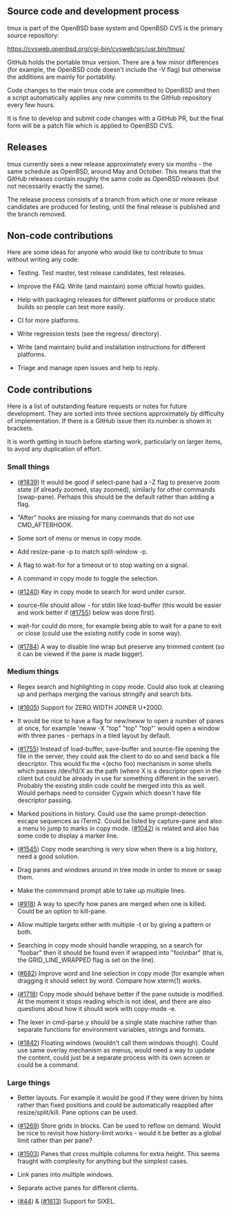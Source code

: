 ## Source code and development process

tmux is part of the OpenBSD base system and OpenBSD CVS is the primary source
repository:

https://cvsweb.openbsd.org/cgi-bin/cvsweb/src/usr.bin/tmux/

GitHub holds the portable tmux version. There are a few minor differences (for
example, the OpenBSD code doesn't include the -V flag) but otherwise the
additions are mainly for portability.

Code changes to the main tmux code are committed to OpenBSD and then a script
automatically applies any new commits to the GitHub repository every few hours.

It is fine to develop and submit code changes with a GitHub PR, but the final
form will be a patch file which is applied to OpenBSD CVS.

## Releases

tmux currently sees a new release approximately every six months - the same
schedule as OpenBSD, around May and October. This means that the GitHub
releases contain roughly the same code as OpenBSD releases (but not necessarily
exactly the same).

The release process consists of a branch from which one or more release
candidates are produced for testing, until the final release is published and
the branch removed.

## Non-code contributions

Here are some ideas for anyone who would like to contribute to tmux without
writing any code:

- Testing. Test master, test release candidates, test releases.

- Improve the FAQ. Write (and maintain) some official howto guides.

- Help with packaging releases for different platforms or produce static builds
  so people can test more easily.

- CI for more platforms.

- Write regression tests (see the regress/ directory).

- Write (and maintain) build and installation instructions for different platforms.

- Triage and manage open issues and help to reply.

## Code contributions

Here is a list of outstanding feature requests or notes for future
development. They are sorted into three sections approximately by difficulty of
implementation. If there is a GitHub issue then its number is shown in
brackets.

It is worth getting in touch before starting work, particularly on larger
items, to avoid any duplication of effort.

### Small things

- ([#1839](https://github.com/tmux/tmux/issues/1839)) It would be good if
  select-pane had a -Z flag to preserve zoom state (if already zoomed, stay
  zoomed), similarly for other commands (swap-pane). Perhaps this should be the
  default rather than adding a flag.

- "After" hooks are missing for many commands that do not use CMD_AFTERHOOK.

- Some sort of menu or menus in copy mode.

- Add resize-pane -p to match split-window -p.

- A flag to wait-for for a timeout or to stop waiting on a signal.

- A command in copy mode to toggle the selection.

- ([#1240](https://github.com/tmux/tmux/issues/1240)) Key in copy mode to
  search for word under cursor.

- source-file should allow - for stdin like load-buffer (this would be easier
  and work better if ([#1755](https://github.com/tmux/tmux/issues/1755)) below
  was done first).

- wait-for could do more, for example being able to wait for a pane to exit or
  close (could use the existing notify code in some way).

- ([#1784](https://github.com/tmux/tmux/issues/1784)) A way to disable line
  wrap but preserve any trimmed content (so it can be viewed if the pane is
  made bigger).

### Medium things

- Regex search and highlighting in copy mode. Could also look at cleaning up
  and perhaps merging the various stringify and search bits.

- ([#1605](https://github.com/tmux/tmux/issues/1605)) Support for ZERO WIDTH
  JOINER U+200D.

- It would be nice to have a flag for new/neww to open a number of panes at
  once, for example 'neww -X "top" "top" "top"' would open a window with three
  panes - perhaps in a tiled layout by default.

- ([#1755](https://github.com/tmux/tmux/issues/1755)) Instead of load-buffer,
  save-buffer and source-file opening the file in the server, they could ask
  the client to do so and send back a file descriptor. This would fix the
  <(echo foo) mechanism in some shells which passes /dev/fd/X as the path
  (where X is a descriptor open in the client but could be already in use for
  something different in the server). Probably the existing stdin code could be
  merged into this as well. Would perhaps need to consider Cygwin which doesn't
  have file descriptor passing.

- Marked positions in history. Could use the same prompt-detection escape
  sequences as iTerm2. Could be listed by capture-pane and also a menu to jump
  to marks in copy mode. ([#1042](https://github.com/tmux/tmux/issues/1042)) is
  related and also has some code to display a marker line.

- ([#1545](https://github.com/tmux/tmux/issues/1545)) Copy mode searching is
  very slow when there is a big history, need a good solution.

- Drag panes and windows around in tree mode in order to move or swap them.

- Make the commmand prompt able to take up multiple lines.

- ([#918](https://github.com/tmux/tmux/issues/918)) A way to specify how panes
  are merged when one is killed. Could be an option to kill-pane.

- Allow multiple targets either with multiple -t or by giving a pattern or both.

- Searching in copy mode should handle wrapping, so a search for "foobar" then
  it should be found even if wrapped into "foo\nbar" (that is, the
  GRID_LINE_WRAPPED flag is set on the line).

- ([#682](https://github.com/tmux/tmux/issues/682)) Improve word and line
  selection in copy mode (for example when dragging it should select by
  word. Compare how xterm(1) works.

- ([#1718](https://github.com/tmux/tmux/issues/1718)) Copy mode should behave
  better if the pane outside is modified. At the moment it stops reading which
  is not ideal, and there are also questions about how it should work with
  copy-mode -e.

- The lexer in cmd-parse.y should be a single state machine rather than separate
  functions for environment variables, strings and formats.
  
- ([#1842](https://github.com/tmux/tmux/issues/1842)) Floating windows
  (wouldn't call them windows though). Could use same overlay mechanism as
  menus, would need a way to update the content, could just be a separate
  process with its own screen or could be a command.

### Large things

- Better layouts. For example it would be good if they were driven by hints
  rather than fixed positions and could be automatically reapplied after
  resize/split/kill. Pane options can be used.

- ([#1269](https://github.com/tmux/tmux/issues/1269)) Store grids in
  blocks. Can be used to reflow on demand. Would be nice to revisit how
  history-limit works - would it be better as a global limit rather than per
  pane?

- ([#1503](https://github.com/tmux/tmux/issues/1503)) Panes that cross multiple
  columns for extra height. This seems fraught with complexity for anything but
  the simplest cases.

- Link panes into multiple windows.

- Separate active panes for different clients.

- ([#44](https://github.com/tmux/tmux/issues/44)) &
  ([#1613](https://github.com/tmux/tmux/issues/1613)) Support for SIXEL.
